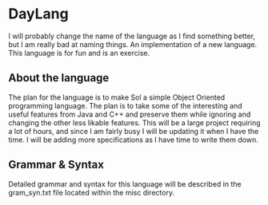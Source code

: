# DayLang
I will probably change the name of the language as I find something better, but I am really bad at naming things.
An implementation of a new language. This language is for fun and is an exercise.

## About the language
The plan for the language is to make Sol a simple Object Oriented programming language. The plan is to take some of
the interesting and useful features from Java and C++ and preserve them while ignoring and changing
the other less likable features. This will be a large project requiring a lot of hours, and since I am fairly busy
I will be updating it when I have the time.
I will be adding more specifications as I have time to write them down.

## Grammar & Syntax
Detailed grammar and syntax for this language will be described in the gram_syn.txt file
located within the misc directory.
